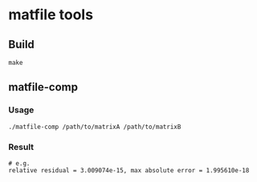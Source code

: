 # matfile tools

## Build
```
make
```

## matfile-comp
### Usage
```
./matfile-comp /path/to/matrixA /path/to/matrixB
```

### Result
```
# e.g.
relative residual = 3.009074e-15, max absolute error = 1.995610e-18
```
